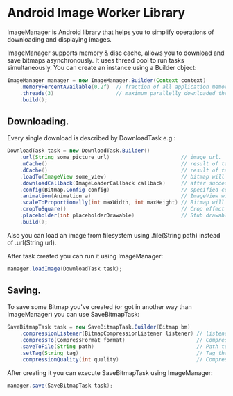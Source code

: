 Android Image Worker Library
================================

ImageManager is Android library that helps you to simplify operations of downloading and displaying images.

ImageManager supports memory & disc cache, allows you to download and save bitmaps asynchronously. It uses thread pool
to run tasks simultaneously. You can create an instance using a Builder object:

```java
ImageManager manager = new ImageManager.Builder(Context context)
	.memoryPercentAvailable(0.2f)  // fraction of all application memory that will be used by cache.
	.threads(3)                    // maximum parallelly downloaded threads. 
	.build();
```
	
Downloading.
------------------------------

Every single download is described by DownloadTask e.g.:

```java
DownloadTask task = new DownloadTask.Builder()
	.url(String some_picture_url)                       // image url.
	.mCache()                                           // result of task execution will be cached in memory.
	.dCache()                                           // result of task execution will be cached on local filesystem.
	.loadTo(ImageView some_view)                        // bitmap will be placed to specified ImageView.
	.downloadCallback(ImageLoaderCallback callback)     // after successfull download ImageLoaderCallback will be notified with Bitmap.
	.config(Bitmap.Config config)                       // specified config will be used to decode image.
	.animation(Animation a)                             // ImageView will be animated after Bitmap set to it.
	.scaleToProportionally(int maxWidth, int maxHeight) // Bitmap will be scaled to match specified dimensions with saving proportions.
	.cropToSquare()                                     // Crop effect will be applied to download result.
	.placeholder(int placeholderDrawable)               // Stub drawable will be shown while image loading procedure.
	.build();
```

Also you can load an image from filesystem using .file(String path) instead of .url(String url).
	
After task created you can run it using ImageManager:

```java
manager.loadImage(DownloadTask task);
```

Saving.
--------------------

To save some Bitmap you've created (or got in another way than ImageManager) you can use SaveBitmapTask:

```java
SaveBitmapTask task = new SaveBitmapTask.Builder(Bitmap bm)
	.compressionListener(BitmapCompressionListener listener) // listener that will be notified after bitmap compression is completed (success or fail).
	.compressTo(CompressFormat format)                       // CompressFormat to save bitmap. CompressFormat.PNG will be used by default.
	.saveToFile(String path)                                 // Path to save bitmap, unnecessary param.
	.setTag(String tag)                                      // Tag that describes this SaveBitmapTask.
	.compressionQuality(int quality)                         // Compression quality.
```
	
After creating it you can execute SaveBitmapTask using ImageManager:

```java
manager.save(SaveBitmapTask task);
```
	
